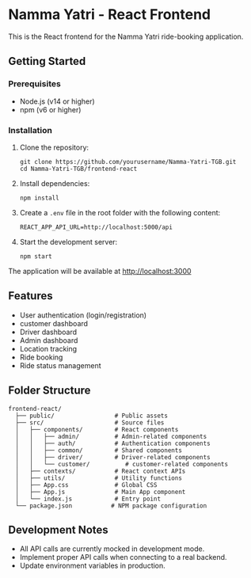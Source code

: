 # Namma Yatri - React Frontend

This is the React frontend for the Namma Yatri ride-booking application.

## Getting Started

### Prerequisites

- Node.js (v14 or higher)
- npm (v6 or higher)

### Installation

1. Clone the repository:
   ```
   git clone https://github.com/yourusername/Namma-Yatri-TGB.git
   cd Namma-Yatri-TGB/frontend-react
   ```

2. Install dependencies:
   ```
   npm install
   ```

3. Create a `.env` file in the root folder with the following content:
   ```
   REACT_APP_API_URL=http://localhost:5000/api
   ```

4. Start the development server:
   ```
   npm start
   ```

The application will be available at [http://localhost:3000](http://localhost:3000)

## Features

- User authentication (login/registration)
- customer dashboard
- Driver dashboard
- Admin dashboard
- Location tracking
- Ride booking
- Ride status management

## Folder Structure

```
frontend-react/
  ├── public/                 # Public assets
  ├── src/                    # Source files
  │   ├── components/         # React components
  │   │   ├── admin/          # Admin-related components
  │   │   ├── auth/           # Authentication components
  │   │   ├── common/         # Shared components
  │   │   ├── driver/         # Driver-related components
  │   │   └── customer/          # customer-related components
  │   ├── contexts/           # React context APIs
  │   ├── utils/              # Utility functions
  │   ├── App.css             # Global CSS
  │   ├── App.js              # Main App component
  │   └── index.js            # Entry point
  └── package.json           # NPM package configuration
```

## Development Notes

- All API calls are currently mocked in development mode.
- Implement proper API calls when connecting to a real backend.
- Update environment variables in production.
